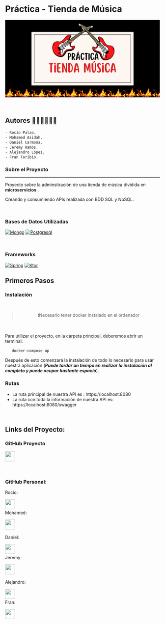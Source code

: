 # Práctica - Tienda de Música

<p  align="center" ><img src="./img/imagen.png" width="600px"></p>

<br>

## Autores 🙋🏻‍♀️🙋🏻‍♂️
    - Rocío Palao.
    - Mohamed Asidah.
    - Daniel Carmona.
    - Jeremy Ramos.
    - Alejandro López.
    - Fran Toribio.


### Sobre el Proyecto
---
Proyecto sobre la adminsitración de una tienda de música dividida en **microservicios** .

Creando y consumiendo APIs realizada con BDD SQL y NoSQL.

<br>

### Bases de Datos Utilizadas
[![Mongo][Mongo]][Mongo-url]
[![Postgresql][Postgresql]][Postgresql-url]

<br>

### Frameworks
[![Spring][Spring]][Spring-url]
[![Ktor][Ktor]][Ktor-url]

## Primeros Pasos
### Instalación
<br>

<blockquote align=center>❗Necesario tener docker instalado en el ordenador</blockquote>

<br>

Para utilizar el proyecto, en la carpeta principal, deberemos abrir un terminal:
```sh
   docker-compose up
   ```
Después de esto comenzará la instalación de todo lo necesario para usar nuestra aplicación (***Puede tardar un tiempo en realizar la instalación al completo y puede ocupar bastante espacio***).

### Rutas
- La ruta principal de nuestra API es :
    https://localhost:8080
- La ruta con toda la información de nuestra API es:
    https://localhost:8080/swagger

<br>

## Links del Proyecto:
### GitHub Proyecto
<a href="https://github.com/AlejandroLopezAbad/Practica_TiendaMusica" target="_blank" rel="noreferrer"><img src="https://raw.githubusercontent.com/danielcranney/readme-generator/main/public/icons/socials/github.svg" width="32" height="32" /></a>

<br>

### GitHub Personal:
Rocío:<p align="left"> <a href="https://www.github.com/Rochiio" target="_blank" rel="noreferrer"><img src="https://raw.githubusercontent.com/danielcranney/readme-generator/main/public/icons/socials/github.svg" width="32" height="32" /></a>
<br>
Mohamed:<p align="left"> <a href="https://www.github.com/loopedmoha" target="_blank" rel="noreferrer"><img src="https://raw.githubusercontent.com/danielcranney/readme-generator/main/public/icons/socials/github.svg" width="32" height="32" /></a></p>
Daniel:<p align="left"> <a href="https://github.com/Kassius10" target="_blank" rel="noreferrer"><img src="https://raw.githubusercontent.com/danielcranney/readme-generator/main/public/icons/socials/github.svg" width="32" height="32" /></a>
<br>
Jeremy:<p align="left"> <a href="https://github.com/JeremyRamos01" target="_blank" rel="noreferrer"><img src="https://raw.githubusercontent.com/danielcranney/readme-generator/main/public/icons/socials/github.svg" width="32" height="32" /></a></p>
Alejandro:<p align="left"> <a href="https://github.com/AlejandroLopezAbad" target="_blank" rel="noreferrer"><img src="https://raw.githubusercontent.com/danielcranney/readme-generator/main/public/icons/socials/github.svg" width="32" height="32" /></a>
<br>
Fran:<p align="left"> <a href="https://github.com/frantoribio" target="_blank" rel="noreferrer"><img src="https://raw.githubusercontent.com/danielcranney/readme-generator/main/public/icons/socials/github.svg" width="32" height="32" /></a></p>



<!-- MARKDOWN LINKS & IMAGES -->
<!-- https://www.markdownguide.org/basic-syntax/#reference-style-links -->
[Spring]: https://img.shields.io/badge/spring-lightgreen?style=for-the-badge&logo=spring&logoColor=white
[Spring-url]: https://spring.io/
[Postgresql]: https://img.shields.io/badge/postgresql-blue?style=for-the-badge&logo=postgresql&logoColor=white
[Postgresql-url]: https://www.postgresql.org/
[Mongo]: https://img.shields.io/badge/mongodb-green?style=for-the-badge&logo=mongodb&logoColor=white
[Mongo-url]: https://www.mongodb.com/
[Ktor]: https://img.shields.io/badge/ktor-orange?style=for-the-badge&logo=kotlin&logoColor=white
[Ktor-url]:https://ktor.io/